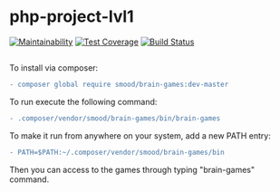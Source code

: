 # php-project-lvl1
[![Maintainability](https://api.codeclimate.com/v1/badges/5d7f931475f1ee8cd611/maintainability)](https://codeclimate.com/github/l33tLaserdance/php-project-lvl1/maintainability)
[![Test Coverage](https://api.codeclimate.com/v1/badges/5d7f931475f1ee8cd611/test_coverage)](https://codeclimate.com/github/l33tLaserdance/php-project-lvl1/test_coverage)
[![Build Status](https://travis-ci.org/l33tLaserdance/php-project-lvl1.svg?branch=master)](https://travis-ci.org/l33tLaserdance/php-project-lvl1)
##
To install via composer:
```diff 
- composer global require smood/brain-games:dev-master 
```
To run execute the following command:
```diff 
- .composer/vendor/smood/brain-games/bin/brain-games
```
To make it run from anywhere on your system, add a new PATH entry:
```diff
- PATH=$PATH:~/.composer/vendor/smood/brain-games/bin
```
Then you can access to the games through typing "brain-games" command.
